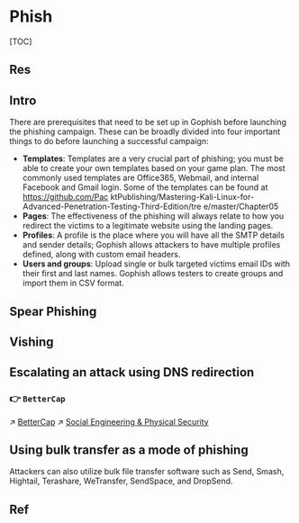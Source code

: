 # Phish

[TOC]



## Res


## Intro
There are prerequisites that need to be set up in Gophish before launching the phishing campaign. These can be broadly divided into four important things to do before launching a successful campaign:

- **Templates**: Templates are a very crucial part of phishing; you must be able to create your own templates based on your game plan. The most commonly used templates are Office365, Webmail, and internal Facebook and Gmail login. Some of the templates can be found at https://github.com/Pac ktPublishing/Mastering-Kali-Linux-for-Advanced-Penetration-Testing-Third-Edition/tre e/master/Chapter05
- **Pages**: The effectiveness of the phishing will always relate to how you redirect the victims to a legitimate website using the landing pages.
- **Profiles**: A profile is the place where you will have all the SMTP details and sender details; Gophish allows attackers to have multiple profiles defined, along with custom email headers.
- **Users and groups**: Upload single or bulk targeted victims email IDs with their first and last names. Gophish allows testers to create groups and import them in CSV format.



## Spear Phishing


## Vishing



## Escalating an attack using DNS redirection
### 👉 `BetterCap`
↗ [BetterCap](../../../../../☠️%20Kill%20Chain/🤔%20Pen-testing%20Tools/Reconnaissance%20&%20Exploration/BetterCap/BetterCap.md)
↗ [Social Engineering & Physical Security](../../../../Social%20Engineering%20&%20Physical%20Security/Social%20Engineering%20&%20Physical%20Security.md)



## Using bulk transfer as a mode of phishing
Attackers can also utilize bulk file transfer software such as Send, Smash, Hightail, Terashare, WeTransfer, SendSpace, and DropSend.





## Ref

